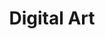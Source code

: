 ---
index: 0
title: Digital Art
image: /images/play2.png
alt: digital art
href: /#
caption: ""
show_tape: true
tape_edge: right
tape_rotate: 0
size: xs
ratio: portrait
rotate: 0
x: 725
y: 300
z: 0
---